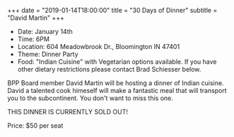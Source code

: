 +++
date = "2019-01-14T18:00:00"
title = "30 Days of Dinner"
subtitle = "David Martin"
+++
* Date: January 14th
* Time: 6PM
* Location: 604 Meadowbrook Dr., Bloomington IN 47401
* Theme: Dinner Party
* Food: "Indian Cuisine" with Vegetarian options available. If you have other dietary restrictions please contact Brad Schiesser below.

BPP Board member David Martin will be hosting a dinner of Indian cuisine. David a talented cook himeself will make a fantastic meal that will transport you to the subcontinent. You don't want to miss this one.

THIS DINNER IS CURRENTLY SOLD OUT!

Price: $50 per seat
